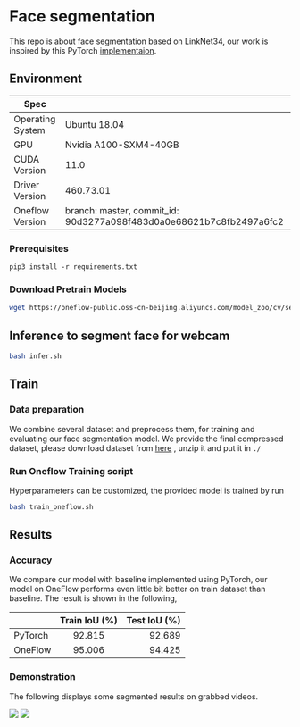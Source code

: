 # Face segmentation

This repo is about face segmentation based on LinkNet34, our work is inspired by this PyTorch [implementaion](https://github.com/JiaojiaoYe1994/face-segmentation).

## Environment
| Spec                        |                                                             |
|-----------------------------|-------------------------------------------------------------|
| Operating System            | Ubuntu 18.04                                        |
| GPU                         | Nvidia A100-SXM4-40GB                          |
| CUDA Version                | 11.0                                                   |
| Driver Version              | 460.73.01                                             |
| Oneflow Version 	          | branch: master, commit_id: 90d3277a098f483d0a0e68621b7c8fb2497a6fc2 |


### Prerequisites

```
pip3 install -r requirements.txt
```


### Download Pretrain Models

```bash
wget https://oneflow-public.oss-cn-beijing.aliyuncs.com/model_zoo/cv/seg/linknet_oneflow_model.zip
```


## Inference to segment face for webcam

```bash
bash infer.sh
```


## Train 

### Data preparation

We combine several dataset and preprocess them, for training and evaluating our 
face segmentation model. We provide the final compressed dataset, please download dataset from [here](https://oneflow-static.oss-cn-beijing.aliyuncs.com/train_data_zjlab/faceseg_d~~~~ata.zip) , unzip it and put it in `./`

### Run Oneflow Training script

Hyperparameters can be customized, the provided model is trained by run

```bash
bash train_oneflow.sh
```

## Results
### Accuracy
 
We compare our model with baseline implemented using PyTorch, our model on OneFlow performs even little bit better on train dataset than baseline. The result  is shown in the following,

 |         | Train IoU (%) | Test IoU (%) |
| :------ | :-----------: | -----------: |
| PyTorch |    92.815     |       92.689 |
| OneFlow |    95.006     |     94.425| |
 
### Demonstration
The following displays some segmented results on grabbed videos.

<img src="https://oneflow-public.oss-cn-beijing.aliyuncs.com/datasets/models/seg/demo.gif"/>
<img src="https://oneflow-public.oss-cn-beijing.aliyuncs.com/datasets/models/seg/demo2.gif"/>

